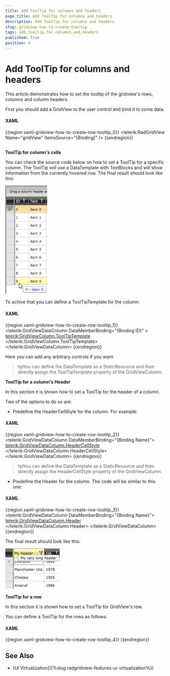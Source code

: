 ```yaml
---
title: Add ToolTip for columns and headers
page_title: Add ToolTip for columns and headers
description: Add ToolTip for columns and headers
slug: gridview-how-to-create-tooltip
tags: add,tooltip,for,columns,and,headers
published: True
position: 4
---
```


# Add ToolTip for columns and headers

This article demonstrates how to set the tooltip of the gridview's rows, columns and column headers.

First you should add a GridView to the user control and bind it to some data.

#### __XAML__

{{region xaml-gridview-how-to-create-row-tooltip_0}}
	<telerik:RadGridView Name="gridView" ItemsSource="{Binding}" />
{{endregion}}

## 

__ToolTip for column's cells__

You can check the source code below on how to set a ToolTip for a specific column. The ToolTip will use a DataTemplate with TextBlocks and will show information from the currently hovered row. The final result should look like this:

![](images/gridview_row_tooltip.png)


To achive that you can define a ToolTipTemplate for the column:

#### __XAML__

{{region xaml-gridview-how-to-create-row-tooltip_1}}
	<telerik:GridViewDataColumn DataMemberBinding="{Binding ID}" >
	    <telerik:GridViewColumn.ToolTipTemplate>
	        <DataTemplate>
	            <StackPanel Orientation="Horizontal">
	                <TextBlock Text="{Binding ID}" Foreground="Red" />
	                <TextBlock Text=" - " />
	                <TextBlock Text="{Binding Text}" Foreground="Blue" />
	            </StackPanel>
	        </DataTemplate>
	    </telerik:GridViewColumn.ToolTipTemplate>
	</telerik:GridViewDataColumn>
{{endregion}}

Here you can add any arbitrary controls if you want.


>tipYou can define the DataTemplate as a StaticResource and then directly assign the ToolTipTemplate property of the GridViewColumn.

__ToolTip for a column's Header__

In this section it is shown how to set a ToolTip for the header of a column.

Two of the options to do so are:

* Predefine the HeaderCellStyle for the column. For example:

#### __XAML__

{{region xaml-gridview-how-to-create-row-tooltip_2}}
	<telerik:GridViewDataColumn DataMemberBinding="{Binding Name}">
	    <telerik:GridViewDataColumn.HeaderCellStyle>
	        <Style TargetType="telerik:GridViewHeaderCell">
	            <Setter Property="ToolTipService.ToolTip" Value="My very long header">
	            </Setter>
	        </Style>
	    </telerik:GridViewDataColumn.HeaderCellStyle>
	</telerik:GridViewDataColumn>
{{endregion}}


>tipYou can define the DataTemplate as a StaticResource and then directly assign the HeaderCellStyle property of the GridViewColumn.

* Predefine the Header for the column. The code will be similar to this one:

#### __XAML__

{{region xaml-gridview-how-to-create-row-tooltip_3}}
	<telerik:GridViewDataColumn DataMemberBinding="{Binding Name}">
	    <telerik:GridViewDataColumn.Header>
	        <TextBlock Text="Name" ToolTipService.ToolTip="My very long header"/>
	    </telerik:GridViewDataColumn.Header>
	</telerik:GridViewDataColumn>
{{endregion}}

The final result should look like this:

![gridview header tooltip](images/gridview_header_tooltip.png)

__ToolTip for a row__

In this section it is shown how to set a ToolTip for GridView's row.

You can define a ToolTip for the rows as follows:

#### __XAML__

{{region xaml-gridview-how-to-create-row-tooltip_4}}
	<Style TargetType="telerik:GridViewRow">
	    <Setter Property="ToolTipService.ToolTip" Value="MyToolTipText"/>
	</Style>
{{endregion}}

## See Also

* [UI Virtualization]({%slug radgridview-features-ui-virtualization%})


